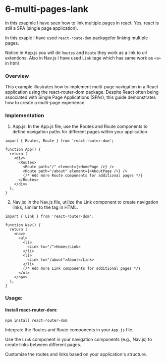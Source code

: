 # 6-multi-pages-lank

in this exapmle I have seen how to link multiple pages in react.
Yes, react is still a SPA (single page application).

In this exaple I have used `react-route-dom` packagefor linking multiple pages.

Notice in App.js you will de `Routes` and `Route` they work as a link to url extentions.
Also in Nav.js I have used `Link` tage which has same work as `<a>` in html

### Overview

This example illustrates how to implement multi-page navigation in a React application using the react-router-dom package. Despite React often being associated with Single Page Applications (SPAs), this guide demonstrates how to create a multi-page experience.

### Implementation

1. App.js:
   In the App.js file, use the Routes and Route components to define navigation paths for different pages within your application.

```
import { Routes, Route } from 'react-router-dom';

function App() {
  return (
    <div>
      <Routes>
        <Route path="/" element={<HomePage />} />
        <Route path="/about" element={<AboutPage />} />
        {/* Add more Route components for additional pages */}
      </Routes>
    </div>
  );
}
```

2. Nav.js:
   In the Nav.js file, utilize the Link component to create navigation links, similar to the <a> tag in HTML.

```
import { Link } from 'react-router-dom';

function Nav() {
  return (
    <nav>
      <ul>
        <li>
          <Link to="/">Home</Link>
        </li>
        <li>
          <Link to="/about">About</Link>
        </li>
        {/* Add more Link components for additional pages */}
      </ul>
    </nav>
  );
}
```

### Usage:

#### Install react-router-dom:

`npm install react-router-dom`

Integrate the Routes and Route components in your `App.js` file.

Use the `Link` component in your navigation components (e.g., Nav.js) to create links between different pages.

Customize the routes and links based on your application's structure.
